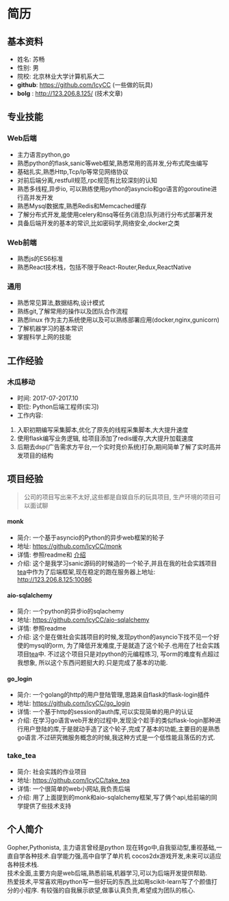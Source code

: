 # 简历

## 基本资料

* 姓名: 苏畅
* 性别: 男
* 院校: 北京林业大学计算机系大二
* **github**: https://github.com/IcyCC (一些做的玩具)
* **bolg** : http://123.206.8.125/ (技术文章)

## 专业技能

### Web后端
* 主力语言python,go
* 熟悉python的flask,sanic等web框架,熟悉常用的高并发,分布式爬虫编写
* 基础扎实,熟悉Http,Tcp/Ip等常见网络协议
* 对前后端分离,restfull规范,rpc规范有比较深刻的认知
* 熟悉多线程,异步io, 可以熟练使用python的asyncio和go语言的goroutine进行高并发开发
* 熟悉Mysql数据库,熟悉Redis和Memcached缓存
* 了解分布式开发,能使用celery和nsq等任务(消息)队列进行分布式部署开发
* 具备后端开发的基本的常识,比如密码学,网络安全,docker之类

### Web前端
* 熟悉js的ES6标准
* 熟悉React技术栈，包括不限于React-Router,Redux,ReactNative

### 通用

* 熟悉常见算法,数据结构,设计模式
* 熟练git,了解常用的操作以及团队合作流程
* 熟悉linux 作为主力系统使用以及可以熟练部署应用(docker,nginx,gunicorn)
* 了解机器学习的基本常识
* 掌握科学上网的技能

## 工作经验

### 木瓜移动 

* 时间: 2017-07-2017.10
* 职位: Python后端工程师(实习)
* 工作内容: 
 1. 入职初期编写采集脚本,优化了原先的线程采集脚本,大大提升速度
 2.  使用flask编写业务逻辑, 给项目添加了redis缓存,大大提升加载速度
 3.  后期去dsp(广告需求方平台,一个实时竞价系统)打杂,期间简单了解了实时高并发项目的结构

## 项目经验

 > 公司的项目写出来不太好,这些都是自娱自乐的玩具项目, 生产环境的项目可以面试聊

#### monk

* 简介: 一个基于asyncio的Python的异步web框架的轮子
* 地址: https://github.com/IcyCC/monk
* 详情: 参照readme和 [介绍](http://123.206.8.125/2017/08/13/%E6%90%9E%E4%BA%86%E4%B8%AAWeb%E6%A1%86%E6%9E%B6Monk%E7%8E%A9%E7%8E%A9/)
* 介绍: 这个是我学习sanic源码的时候造的一个轮子,并且在我的社会实践项目[tea](https://github.com/IcyCC/take_tea)中作为了后端框架,现在稳定的跑在服务器上地址: http://123.206.8.125:10086  

#### aio-sqlalchemy

* 简介: 一个python的异步io的sqlachemy
* 地址: https://github.com/IcyCC/aio-sqlalchemy
* 详情: 参照readme
* 介绍: 这个是在做社会实践项目的时候,发现python的asyncio下找不见一个好使的mysql的orm, 为了降低开发难度,于是就造了这个轮子.也用在了社会实践项目[tea](https://github.com/IcyCC/take_tea)中. 不过这个项目只是对python的元编程练习, 写orm的难度有点超过我想象, 所以这个东西问题挺大的.只是完成了基本的功能.

#### go_login

* 简介: 一个golang的http的用户登陆管理,思路来自flask的flask-login插件
* 地址: https://github.com/IcyCC/go_login
* 详情: 一个基于http的session的auth库,可以实现简单的用户的认证
* 介绍: 在学习go语言web开发的过程中,发现没个趁手的类似flask-login那种进行用户登陆的库,于是就动手造了这个轮子,完成了基本的功能,主要目的是熟悉go语言.不过研究微服务概念的时候,我这种方式是一个低性能且落伍的方式.


### take_tea

* 简介: 社会实践的作业项目
* 地址: https://github.com/IcyCC/take_tea
* 详情: 一个很简单的web小网站,我负责后端
* 介绍: 用了上面提到的monk和aio-sqlalchemy框架,写了俩个api,给前端的同学提供了些技术支持

## 个人简介
Gopher,Pythonista, 主力语言曾经是python 现在转go中,自我驱动型,重视基础,一直自学各种技术.自学能力强,高中自学了单片机 cocos2dx游戏开发,未来可以适应各种技术栈.   
技术全面,主要方向是web后端,熟悉前端,机器学习,可以为后端开发提供帮助.  
热爱技术,平常喜欢用python写一些好玩的东西,比如用scikit-learn写了个颜值打分的小程序.
有较强的自我展示欲望,做事认真负责,希望成为团队的核心.
